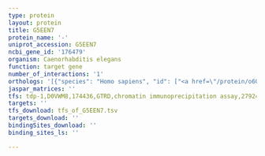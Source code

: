 ```yaml
---
type: protein
layout: protein
title: G5EEN7
protein_name: '-'
uniprot_accession: G5EEN7
ncbi_gene_id: '176479'
organism: Caenorhabditis elegans
function: target gene
number_of_interactions: '1'
orthologs: '[{"species": "Homo sapiens", "id": ["<a href=\"/protein/o60232\">O60232</a>"]}, {"species": "Mus musculus", "id": ["<a href=\"/protein/p56873\">P56873</a>"]}, {"species": "Rattus norvegicus", "id": ["<a href=\"/protein/d3zg88\">D3ZG88</a>"]}, {"species": "Danio rerio", "id": ["<a href=\"/protein/q5xj32\">Q5XJ32</a>"]}]'
jaspar_matrices: ''
tfs: tdp-1,D0VWM8,174436,GTRD,chromatin immunoprecipitation assay,27924024%5Buid%5D,No
targets: ''
tfs_download: tfs_of_G5EEN7.tsv
targets_download: ''
bindingSites_download: ''
binding_sites_ls: ''

---
```

